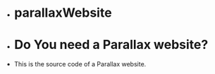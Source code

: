 - # parallaxWebsite

+ # Do You need a Parallax website?

+ This is the source code of a Parallax website.
